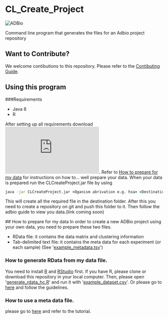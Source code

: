 # CL_Create_Project
![ADBio][adbio-logo]

Command line program that generates the files for an Adbio project repository
## Want to Contribute?
We welcome contibutions to this repository. Please refer to the [Contibuting Guide](CONTIBUTING.md).
## Using this program
###Requirements
* Java 8
* R

After setting up all requirements download ![CLCreateProject.jar][CL-file]. Refer to [How to prepare for my data](#prepare) for instructions on how to... well prepare your data. When your data is prepared run the CLCreateProject.jar file by using
```cmd
java -jar CLCreateProject.jar <Oganism abrivation e.g. hsa> <Destination path> <RData file path> <metadata.tsv path>
```
This will create all the required file in the destination folder. After this you need to create a repository on git and push this folder to it. Then follow the adbio guide to view you data.(link coming soon)

##<a name="prepare"></a> How to prepare for my data
In order to create a new ADBio project using your own data, you need to prepare these two files.

* RData file: it contains the data matrix and clustering information
* Tab-delimited text file: it contains the meta data for each experiment (or each sample)  (See '[example_metadata.tsv](https://github.com/ActiveDataBio/adbio_tutorial/blob/master/example_metadata.tsv)')

### How to generate RData from my data file.
You need to install [R](https://cran.r-project.org/) and [RStudio](https://www.rstudio.com/products/rstudio/download/) first. If you have R, please clone or download this repository in your local computer. Then, please open '[generate_rdata_hc.R](https://github.com/ActiveDataBio/adbio_tutorial/blob/master/generate_rdata_hc.R)' and run it with '[example_dataset.csv](https://github.com/ActiveDataBio/adbio_tutorial/blob/master/example_dataset.csv)'. Or please go to [here](https://github.com/ActiveDataBio/adbio_tutorial/blob/master/tutorial_1_generate_rdata.ipynb) and follow the guidelines.

### How to use a meta data file.
please go to [here](https://github.com/ActiveDataBio/adbio_tutorial/blob/master/tutorial_2_metadata.ipynb) and refer to the tutorial.

<!--
## How to upload my data
with some pictures
* Go to 'myproject' page
* Click the 'Create' tab
How to fill in the forms
How to assign tests
Bug reports
-->

[adbio-logo]:https://adbio.pnnl.gov/bioviz/images/activeData-biglogo.png
[CL-file]:https://github.com/ActiveDataBio/CL_Create_Project/raw/master/CLCreateProject/src/target/CLCreateProject.jar "CLCreateProject.jar"
